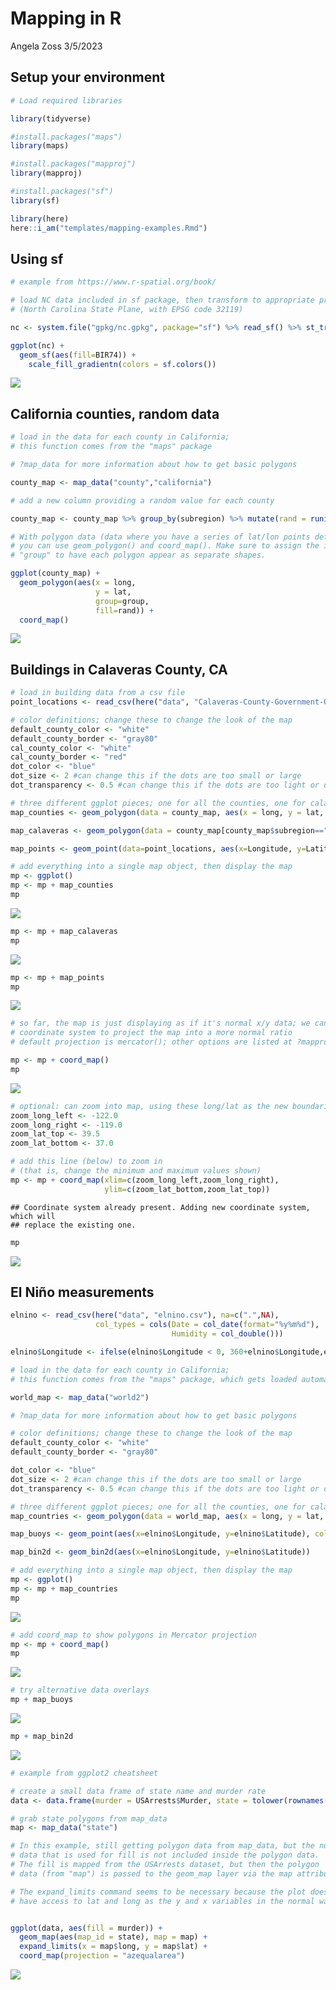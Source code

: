Mapping in R
================
Angela Zoss
3/5/2023

## Setup your environment

``` r
# Load required libraries

library(tidyverse)

#install.packages("maps")
library(maps)

#install.packages("mapproj")
library(mapproj)

#install.packages("sf")
library(sf)

library(here)
here::i_am("templates/mapping-examples.Rmd")
```

## Using sf

``` r
# example from https://www.r-spatial.org/book/

# load NC data included in sf package, then transform to appropriate projection
# (North Carolina State Plane, with EPSG code 32119)

nc <- system.file("gpkg/nc.gpkg", package="sf") %>% read_sf() %>% st_transform(32119)
```

``` r
ggplot(nc) +
  geom_sf(aes(fill=BIR74)) +
    scale_fill_gradientn(colors = sf.colors())
```

![](mapping-examples_files/figure-gfm/unnamed-chunk-3-1.png)<!-- -->

## California counties, random data

``` r
# load in the data for each county in California; 
# this function comes from the "maps" package

# ?map_data for more information about how to get basic polygons

county_map <- map_data("county","california")

# add a new column providing a random value for each county

county_map <- county_map %>% group_by(subregion) %>% mutate(rand = runif(1))

# With polygon data (data where you have a series of lat/lon points defining a polygon),
# you can use geom_polygon() and coord_map(). Make sure to assign the id of each polygon to 
# "group" to have each polygon appear as separate shapes.

ggplot(county_map) + 
  geom_polygon(aes(x = long,
                   y = lat,
                   group=group,
                   fill=rand)) +
  coord_map()
```

![](mapping-examples_files/figure-gfm/unnamed-chunk-4-1.png)<!-- -->

## Buildings in Calaveras County, CA

``` r
# load in building data from a csv file
point_locations <- read_csv(here("data", "Calaveras-County-Government-Offices.csv"))
```

``` r
# color definitions; change these to change the look of the map
default_county_color <- "white"
default_county_border <- "gray80"
cal_county_color <- "white"
cal_county_border <- "red"
dot_color <- "blue"
dot_size <- 2 #can change this if the dots are too small or large
dot_transparency <- 0.5 #can change this if the dots are too light or dark

# three different ggplot pieces; one for all the counties, one for calaveras, and one for the lat/lon points
map_counties <- geom_polygon(data = county_map, aes(x = long, y = lat, group=group), fill=default_county_color, color=default_county_border)

map_calaveras <- geom_polygon(data = county_map[county_map$subregion=="calaveras",], aes(x = long, y = lat, group=group), fill=cal_county_color, color = cal_county_border, linewidth=1)

map_points <- geom_point(data=point_locations, aes(x=Longitude, y=Latitude), color=dot_color, size=dot_size, alpha=dot_transparency)

# add everything into a single map object, then display the map
mp <- ggplot()
mp <- mp + map_counties 
mp
```

![](mapping-examples_files/figure-gfm/unnamed-chunk-6-1.png)<!-- -->

``` r
mp <- mp + map_calaveras
mp
```

![](mapping-examples_files/figure-gfm/unnamed-chunk-6-2.png)<!-- -->

``` r
mp <- mp + map_points
mp
```

![](mapping-examples_files/figure-gfm/unnamed-chunk-6-3.png)<!-- -->

``` r
# so far, the map is just displaying as if it's normal x/y data; we can add a
# coordinate system to project the map into a more normal ratio
# default projection is mercator(); other options are listed at ?mapproject

mp <- mp + coord_map()
mp
```

![](mapping-examples_files/figure-gfm/unnamed-chunk-6-4.png)<!-- -->

``` r
# optional: can zoom into map, using these long/lat as the new boundaries
zoom_long_left <- -122.0
zoom_long_right <- -119.0
zoom_lat_top <- 39.5
zoom_lat_bottom <- 37.0

# add this line (below) to zoom in 
# (that is, change the minimum and maximum values shown)
mp <- mp + coord_map(xlim=c(zoom_long_left,zoom_long_right),
                     ylim=c(zoom_lat_bottom,zoom_lat_top))
```

    ## Coordinate system already present. Adding new coordinate system, which will
    ## replace the existing one.

``` r
mp
```

![](mapping-examples_files/figure-gfm/unnamed-chunk-6-5.png)<!-- -->

## El Niño measurements

``` r
elnino <- read_csv(here("data", "elnino.csv"), na=c(".",NA), 
                   col_types = cols(Date = col_date(format="%y%m%d"),
                                    Humidity = col_double()))

elnino$Longitude <- ifelse(elnino$Longitude < 0, 360+elnino$Longitude,elnino$Longitude)

# load in the data for each county in California; 
# this function comes from the "maps" package, which gets loaded automatically

world_map <- map_data("world2")

# ?map_data for more information about how to get basic polygons

# color definitions; change these to change the look of the map
default_county_color <- "white"
default_county_border <- "gray80"

dot_color <- "blue"
dot_size <- 2 #can change this if the dots are too small or large
dot_transparency <- 0.5 #can change this if the dots are too light or dark

# three different ggplot pieces; one for all the counties, one for calaveras, and one for the lat/lon points
map_countries <- geom_polygon(data = world_map, aes(x = long, y = lat, group=group), fill=default_county_color, color=default_county_border)

map_buoys <- geom_point(aes(x=elnino$Longitude, y=elnino$Latitude), color=dot_color, size=dot_size, alpha=dot_transparency)

map_bin2d <- geom_bin2d(aes(x=elnino$Longitude, y=elnino$Latitude))

# add everything into a single map object, then display the map
mp <- ggplot()
mp <- mp + map_countries 
mp
```

![](mapping-examples_files/figure-gfm/unnamed-chunk-7-1.png)<!-- -->

``` r
# add coord_map to show polygons in Mercator projection
mp <- mp + coord_map()
mp
```

![](mapping-examples_files/figure-gfm/unnamed-chunk-7-2.png)<!-- -->

``` r
# try alternative data overlays
mp + map_buoys
```

![](mapping-examples_files/figure-gfm/unnamed-chunk-7-3.png)<!-- -->

``` r
mp + map_bin2d
```

![](mapping-examples_files/figure-gfm/unnamed-chunk-7-4.png)<!-- -->

``` r
# example from ggplot2 cheatsheet

# create a small data frame of state name and murder rate
data <- data.frame(murder = USArrests$Murder, state = tolower(rownames(USArrests)))

# grab state polygons from map_data
map <- map_data("state")

# In this example, still getting polygon data from map_data, but the numerical
# data that is used for fill is not included inside the polygon data.
# The fill is mapped from the USArrests dataset, but then the polygon
# data (from "map") is passed to the geom_map layer via the map attribute.

# The expand_limits command seems to be necessary because the plot doesn't
# have access to lat and long as the y and x variables in the normal way.


ggplot(data, aes(fill = murder)) + 
  geom_map(aes(map_id = state), map = map) + 
  expand_limits(x = map$long, y = map$lat) +
  coord_map(projection = "azequalarea")
```

![](mapping-examples_files/figure-gfm/unnamed-chunk-8-1.png)<!-- -->
